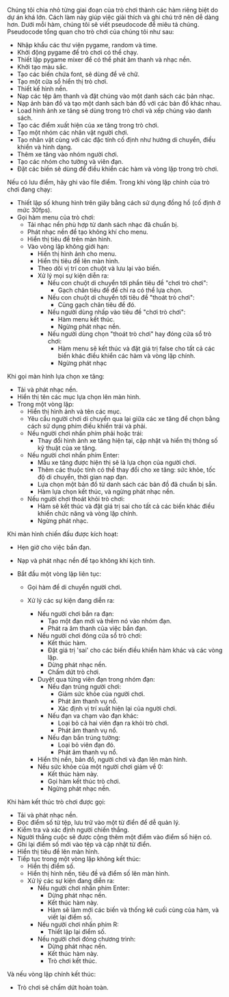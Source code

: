 Chúng tôi chia nhỏ từng giai đoạn của trò chơi thành các hàm riêng biệt do dự án khá lớn. Cách làm này giúp việc giải thích và ghi chú trở nên dễ dàng hơn. Dưới mỗi hàm, chúng tôi sẽ viết pseudocode để miêu tả chúng. Pseudocode tổng quan cho trò chơi của chúng tôi như sau:

- Nhập khẩu các thư viện pygame, random và time.
- Khởi động pygame để trò chơi có thể chạy.
- Thiết lập pygame mixer để có thể phát âm thanh và nhạc nền.
- Khởi tạo màu sắc.
- Tạo các biến chứa font, sẽ dùng để vẽ chữ.
- Tạo một cửa sổ hiển thị trò chơi.
- Thiết kế hình nền.
- Nạp các tệp âm thanh và đặt chúng vào một danh sách các bản nhạc.
- Nạp ảnh bản đồ và tạo một danh sách bản đồ với các bản đồ khác nhau.
- Load hình ảnh xe tăng sẽ dùng trong trò chơi và xếp chúng vào danh sách.
- Tạo các điểm xuất hiện của xe tăng trong trò chơi.
- Tạo một nhóm các nhân vật người chơi.
- Tạo nhân vật cùng với các đặc tính cố định như hướng di chuyển, điều khiển và hình dạng.
- Thêm xe tăng vào nhóm người chơi.
- Tạo các nhóm cho tường và viên đạn.
- Đặt các biến sẽ dùng để điều khiển các hàm và vòng lặp trong trò chơi.
  
Nếu có lưu điểm, hãy ghi vào file điểm.
Trong khi vòng lặp chính của trò chơi đang chạy:
- Thiết lập số khung hình trên giây bằng cách sử dụng đồng hồ (cố định ở mức 30fps).
- Gọi hàm menu của trò chơi:
  - Tải nhạc nền phù hợp từ danh sách nhạc đã chuẩn bị.
  - Phát nhạc nền để tạo không khí cho menu.
  - Hiển thị tiêu đề trên màn hình.
  - Vào vòng lặp không giới hạn:
    - Hiển thị hình ảnh cho menu.
    - Hiển thị tiêu đề lên màn hình.
    - Theo dõi vị trí con chuột và lưu lại vào biến.
    - Xử lý mọi sự kiện diễn ra:
      - Nếu con chuột di chuyển tới phần tiêu đề "chơi trò chơi":
        - Gạch chân tiêu đề để chỉ ra có thể lựa chọn.
      - Nếu con chuột di chuyển tới tiêu đề "thoát trò chơi":
        - Cũng gạch chân tiêu đề đó.
      - Nếu người dùng nhấp vào tiêu đề "chơi trò chơi":
        - Hàm menu kết thúc.
        - Ngừng phát nhạc nền.
      - Nếu người dùng chọn "thoát trò chơi" hay đóng cửa sổ trò chơi:
        - Hàm menu sẽ kết thúc và đặt giá trị false cho tất cả các biến khác điều khiển các hàm và vòng lặp chính.
        - Ngừng phát nhạc
          
Khi gọi màn hình lựa chọn xe tăng:
- Tải và phát nhạc nền.
- Hiển thị tên các mục lựa chọn lên màn hình.
- Trong một vòng lặp:
  - Hiển thị hình ảnh và tên các mục.
  - Yêu cầu người chơi di chuyển qua lại giữa các xe tăng để chọn bằng cách sử dụng phím điều khiển trái và phải.
  - Nếu người chơi nhấn phím phải hoặc trái:
    - Thay đổi hình ảnh xe tăng hiện tại, cập nhật và hiển thị thông số kỹ thuật của xe tăng.
  - Nếu người chơi nhấn phím Enter:
    - Mẫu xe tăng được hiện thị sẽ là lựa chọn của người chơi.
    - Thêm các thuộc tính có thể thay đổi cho xe tăng: sức khỏe, tốc độ di chuyển, thời gian nạp đạn.
    - Lựa chọn một bản đồ từ danh sách các bản đồ đã chuẩn bị sẵn.
    - Hàm lựa chọn kết thúc, và ngừng phát nhạc nền.
  - Nếu người chơi thoát khỏi trò chơi:
    - Hàm sẽ kết thúc và đặt giá trị sai cho tất cả các biến khác điều khiển chức năng và vòng lặp chính.
    - Ngừng phát nhạc.
   
Khi màn hình chiến đấu được kích hoạt:
- Hẹn giờ cho việc bắn đạn.
- Nạp và phát nhạc nền để tạo không khí kịch tính.
- Bắt đầu một vòng lặp liên tục:
  
  - Gọi hàm để di chuyển người chơi.
  - Xử lý các sự kiện đang diễn ra:
    
    - Nếu người chơi bắn ra đạn:
      - Tạo một đạn mới và thêm nó vào nhóm đạn.
      - Phát ra âm thanh của việc bắn đạn.
    - Nếu người chơi đóng cửa sổ trò chơi:
      - Kết thúc hàm.
      - Đặt giá trị 'sai' cho các biến điều khiển hàm khác và các vòng lặp.
      - Dừng phát nhạc nền.
      - Chấm dứt trò chơi.
    - Duyệt qua từng viên đạn trong nhóm đạn:
      - Nếu đạn trúng người chơi:
        - Giảm sức khỏe của người chơi.
        - Phát âm thanh vụ nổ.
        - Xác định vị trí xuất hiện lại của người chơi.
      - Nếu đạn va chạm vào đạn khác:
        - Loại bỏ cả hai viên đạn ra khỏi trò chơi.
        - Phát âm thanh vụ nổ.
      - Nếu đạn bắn trúng tường:
        - Loại bỏ viên đạn đó.
        - Phát âm thanh vụ nổ.
    - Hiển thị nền, bản đồ, người chơi và đạn lên màn hình.
    - Nếu sức khỏe của một người chơi giảm về 0:
      - Kết thúc hàm này.
      - Gọi hàm kết thúc trò chơi.
      - Ngừng phát nhạc nền.
     
Khi hàm kết thúc trò chơi được gọi:
- Tải và phát nhạc nền.
- Đọc điểm số từ tệp, lưu trữ vào một từ điển để dễ quản lý.
- Kiểm tra và xác định người chiến thắng.
- Người thắng cuộc sẽ được cộng thêm một điểm vào điểm số hiện có.
- Ghi lại điểm số mới vào tệp và cập nhật từ điển.
- Hiển thị tiêu đề lên màn hình.
- Tiếp tục trong một vòng lặp không kết thúc:
  - Hiển thị điểm số.
  - Hiển thị hình nền, tiêu đề và điểm số lên màn hình.
  - Xử lý các sự kiện đang diễn ra:
    - Nếu người chơi nhấn phím Enter:
      - Dừng phát nhạc nền.
      - Kết thúc hàm này.
      - Hàm sẽ làm mới các biến và thống kê cuối cùng của hàm, và viết lại điểm số.
    - Nếu người chơi nhấn phím R:
      - Thiết lập lại điểm số.
    - Nếu người chơi đóng chương trình:
      - Dừng phát nhạc nền.
      - Kết thúc hàm này.
      - Trò chơi kết thúc.

Và nếu vòng lặp chính kết thúc:
- Trò chơi sẽ chấm dứt hoàn toàn.

